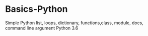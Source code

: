 # Basics-Python
Simple Python list, loops, dictionary,  functions,class, module, docs, command line argument
Python 3.6
